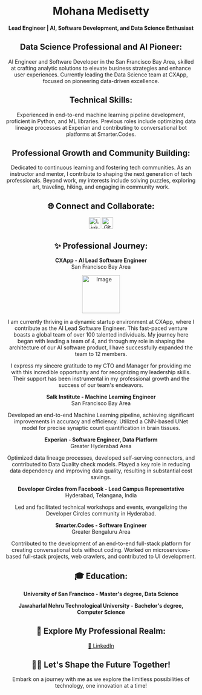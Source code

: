 <!-- Header -->
<h1 align="center"> Mohana Medisetty</h1>
<p align="center"><strong>Lead Engineer | AI, Software Development, and Data Science Enthusiast</strong></p>

<!-- Professional Overview -->
<h2 align="center">Data Science Professional and AI Pioneer:</h2>
<p align="center">AI Engineer and Software Developer in the San Francisco Bay Area, skilled at crafting analytic solutions to elevate business strategies and enhance user experiences. Currently leading the Data Science team at CXApp, focused on pioneering data-driven excellence.</p>

<!-- Technical Expertise -->
<h2 align="center">Technical Skills:</h2>
<p align="center">Experienced in end-to-end machine learning pipeline development, proficient in Python, and ML libraries. Previous roles include optimizing data lineage processes at Experian and contributing to conversational bot platforms at Smarter.Codes.</p>

<!-- Continuous Learning and Community Engagement -->
<h2 align="center">Professional Growth and Community Building:</h2>
<p align="center">Dedicated to continuous learning and fostering tech communities. As an instructor and mentor, I contribute to shaping the next generation of tech professionals. Beyond work, my interests include solving puzzles, exploring art, traveling, hiking, and engaging in community work.</p>

<!-- Let's Connect -->
<h2 align="center">🌐 Connect and Collaborate:</h2>
<p align="center">
  <a href="https://www.linkedin.com/in/mohanamedisetty/"><img src="https://static-00.iconduck.com/assets.00/linkedin-icon-2048x2048-ya5g47j2.png" width=30 alt="LinkedIn"></a>
  <a href="https://github.com/mohanamedisetty"><img src="https://icones.pro/wp-content/uploads/2021/06/icone-github-grise.png" width=30 alt="GitHub"></a>
</p>

<!-- Professional Journey -->
<h2 align="center">✨ Professional Journey:</h2>

<!-- CXApp -->
<p align="center"><b>CXApp - AI Lead Software Engineer</b><br>San Francisco Bay Area</p>

<p align="center">
  <img src="https://github.com/MohanaMeher/MohanaMeher/assets/41896791/3ac1a12e-0736-4a53-ba7a-4f06c56a29ea" width="100" alt="Image">
</p>

<p align="center">I am currently thriving in a dynamic startup environment at CXApp, where I contribute as the AI Lead Software Engineer. This fast-paced venture boasts a global team of over 100 talented individuals. My journey here began with leading a team of 4, and through my role in shaping the architecture of our AI software product, I have successfully expanded the team to 12 members.</p>
<p align="center">I express my sincere gratitude to my CTO and Manager for providing me with this incredible opportunity and for recognizing my leadership skills. Their support has been instrumental in my professional growth and the success of our team's endeavors.</p>

<!-- Salk Institute for Biological Studies -->
<p align="center"><b>Salk Institute - Machine Learning Engineer</b><br>San Francisco Bay Area</p>
<p align="center">Developed an end-to-end Machine Learning pipeline, achieving significant improvements in accuracy and efficiency. Utilized a CNN-based UNet model for precise synaptic count quantification in brain tissues.</p>

<!-- Experian -->
<p align="center"><b>Experian - Software Engineer, Data Platform</b><br>Greater Hyderabad Area</p>
<p align="center">Optimized data lineage processes, developed self-serving connectors, and contributed to Data Quality check models. Played a key role in reducing data dependency and improving data quality, resulting in substantial cost savings.</p>

<!-- Community Engagement -->
<p align="center"><b>Developer Circles from Facebook - Lead Campus Representative</b><br>Hyderabad, Telangana, India</p>
<p align="center">Led and facilitated technical workshops and events, evangelizing the Developer Circles community in Hyderabad.</p>

<!-- Smarter.Codes -->
<p align="center"><b>Smarter.Codes - Software Engineer</b><br>Greater Bengaluru Area</p>
<p align="center">Contributed to the development of an end-to-end full-stack platform for creating conversational bots without coding. Worked on microservices-based full-stack projects, web crawlers, and contributed to UI development.</p>

<!-- Education -->
<h2 align="center">🎓 Education:</h2>

<!-- University of San Francisco -->
<p align="center"><b>University of San Francisco - Master's degree, Data Science</b></p>

<!-- Jawaharlal Nehru Technological University -->
<p align="center"><b>Jawaharlal Nehru Technological University - Bachelor's degree, Computer Science</b></p>

<!-- Discover More -->
<h2 align="center">🌟 Explore My Professional Realm:</h2>
<p align="center">
<!--   <a href="https://yourwebsite.com">🏰 Website</a> |
  <a href="https://yourportfolio.com">📜 Portfolio</a> | -->
  <a href="https://www.linkedin.com/in/mohanamedisetty/">💼 LinkedIn</a>
</p>

<!-- Outro -->
<h2 align="center">🧙‍♀️ Let's Shape the Future Together!</h2>
<p align="center">Embark on a journey with me as we explore the limitless possibilities of technology, one innovation at a time!</p>
